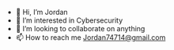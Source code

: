 - 👋 Hi, I’m Jordan
- 👀 I’m interested in Cybersecurity
- 💞️ I’m looking to collaborate on anything
- 📫 How to reach me Jordan74714@gmail.com

<!---
FortJordan/FortJordan is a ✨ special ✨ repository because its `README.md` (this file) appears on your GitHub profile.
You can click the Preview link to take a look at your changes.
--->
